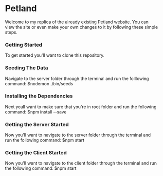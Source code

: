 <h1>Petland</h1>
Welcome to my replica of the already existing Petland website. You can view the site or even make your own changes to it 
by following these simple steps.

### Getting Started
 To get started you'll want to clone this repository.
 
 ### Seeding The Data
 Navigate to the server folder through the terminal and run the folllowing command: 
 $nodemon ./bin/seeds
 
 ### Installing the Dependencies
 Next youll want to make sure that you're in root folder and run the following command:
 $npm install --save
 
 ### Getting the Server Started
 Now you'll want to navigate to the server folder through the terminal and run the following command:
 $npm start
 
 ### Getting the Client Started
  Now you'll want to navigate to the client folder through the terminal and run the following command:
 $npm start
 
 